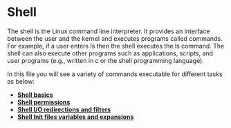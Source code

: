 # Shell

The shell is the Linux command line interpreter. It provides an interface between the user and the kernel and executes programs called commands. For example, if a user enters ls then the shell executes the ls command. The shell can also execute other programs such as applications, scripts, and user programs (e.g., written in c or the shell programming language).

In this file you will see a variety of commands executable for different tasks as below:
- **[Shell basics](https://github.com/eno007/shell/tree/main/basics)**
- **[Shell permissions](https://github.com/eno007/shell/tree/main/permissions)**
- **[Shell I/O redirections and filters](https://github.com/eno007/shell/tree/main/io_redirections_and_filters)**
- **[Shell Init files variables and expansions](https://github.com/eno007/shell/tree/main/init_files_variables_and_expansions)**

